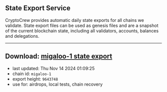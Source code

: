 ## State Export Service
CryptoCrew provides automatic daily state exports for all chains we validate. State export files can be used as genesis files and are a snapshot of the current blockchain state, including all validators, accounts, balances and delegations.

---
**Download: [migaloo-1 state export](https://dl-eu2.ccvalidators.com/SERVICE/migaloo/migaloo-1_export_9643748.json)**
---

- last updated: Thu Nov 14 2024 01:09:25
- chain id: `migaloo-1`
- export height: `9643748`
- use for: airdrops, local tests, chain recovery
